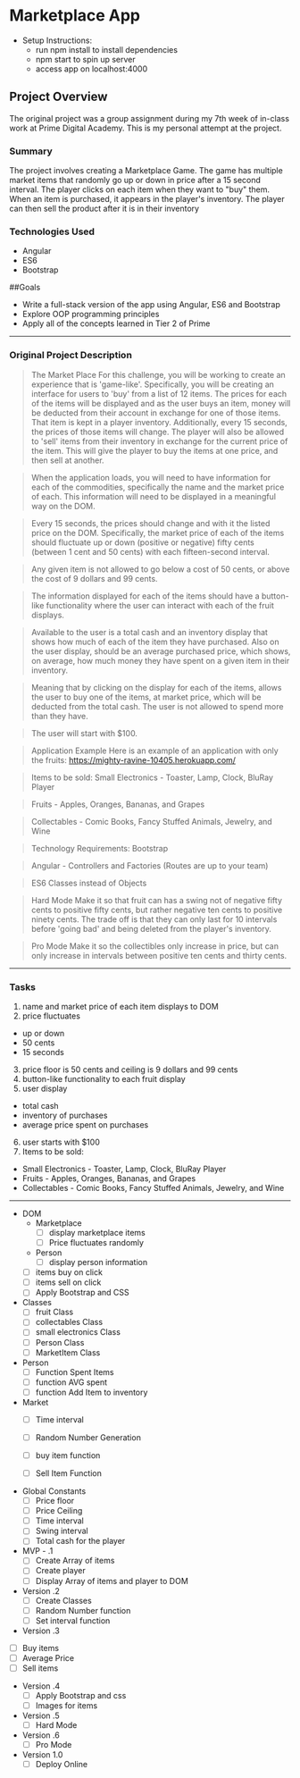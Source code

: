 # Marketplace App

* Setup Instructions:
  * run npm install to install dependencies
  * npm start to spin up server
  * access app on localhost:4000

## Project Overview
The original project was a group assignment during my 7th week of in-class work
at Prime Digital Academy.  This is my personal attempt at the project.

### Summary
The project involves creating a Marketplace Game.  The game has multiple market
items that randomly go up or down in price after a 15 second interval.  The player
clicks on each item when they want to "buy" them.  When an item is purchased, it
appears in the player's inventory.  The player can then sell the product after it
is in their inventory

### Technologies Used
* Angular
* ES6
* Bootstrap

##Goals
* Write a full-stack version of the app using Angular, ES6 and Bootstrap
* Explore OOP programming principles
* Apply all of the concepts learned in Tier 2 of Prime

---

### Original Project Description

>The Market Place
For this challenge, you will be working to create an experience that is 'game-like'. Specifically, you will be creating an interface for users to 'buy' from a list of 12 items. The prices for each of the items will be displayed and as the user buys an item, money will be deducted from their account in exchange for one of those items. That item is kept in a player inventory. Additionally, every 15 seconds, the prices of those items will change. The player will also be allowed to 'sell' items from their inventory in exchange for the current price of the item. This will give the player to buy the items at one price, and then sell at another.

>When the application loads, you will need to have information for each of the commodities, specifically the name and the market price of each. This information will need to be displayed in a meaningful way on the DOM.

>Every 15 seconds, the prices should change and with it the listed price on the DOM. Specifically, the market price of each of the items should fluctuate up or down (positive or negative) fifty cents (between 1 cent and 50 cents) with each fifteen-second interval.

>Any given item is not allowed to go below a cost of 50 cents, or above the cost of 9 dollars and 99 cents.

>The information displayed for each of the items should have a button-like functionality where the user can interact with each of the fruit displays.

>Available to the user is a total cash and an inventory display that shows how much of each of the item they have purchased. Also on the user display, should be an average purchased price, which shows, on average, how much money they have spent on a given item in their inventory.

>Meaning that by clicking on the display for each of the items, allows the user to buy one of the items, at market price, which will be deducted from the total cash. The user is not allowed to spend more than they have.

>The user will start with $100.

>Application Example
Here is an example of an application with only the fruits: https://mighty-ravine-10405.herokuapp.com/

>Items to be sold:
Small Electronics - Toaster, Lamp, Clock, BluRay Player

>Fruits - Apples, Oranges, Bananas, and Grapes

>Collectables - Comic Books, Fancy Stuffed Animals, Jewelry, and Wine

>Technology Requirements:
Bootstrap

>Angular - Controllers and Factories (Routes are up to your team)

>ES6 Classes instead of Objects

>Hard Mode
Make it so that fruit can has a swing not of negative fifty cents to positive fifty cents, but rather negative ten cents to positive ninety cents. The trade off is that they can only last for 10 intervals before 'going bad' and being deleted from the player's inventory.

>Pro Mode
Make it so the collectibles only increase in price, but can only increase in intervals between positive ten cents and thirty cents.

---

### Tasks
1. name and market price of each item displays to DOM
2. price fluctuates
  * up or down
  * 50 cents
  * 15 seconds
3. price floor is 50 cents and ceiling is 9 dollars and 99 cents
4. button-like functionality to each fruit display
5. user display
  * total cash
  * inventory of purchases
  * average price spent on purchases
6. user starts with $100
7. Items to be sold:
  * Small Electronics - Toaster, Lamp, Clock, BluRay Player
  * Fruits - Apples, Oranges, Bananas, and Grapes
  * Collectables - Comic Books, Fancy Stuffed Animals, Jewelry, and Wine

---
* DOM
  * Marketplace
    - [ ] display marketplace items
    - [ ] Price fluctuates randomly
  * Person
    - [ ] display person information
  - [ ] items buy on click
  - [ ] items sell on click
  - [ ] Apply Bootstrap and CSS

* Classes
  - [ ] fruit Class
  - [ ] collectables Class
  - [ ] small electronics Class
  - [ ] Person Class
  - [ ] MarketItem Class

* Person
  - [ ] Function Spent Items
  - [ ] function AVG spent
  - [ ] function Add Item to inventory

* Market
  - [ ] Time interval
  - [ ] Random Number Generation
  - [ ] buy item function
  - [ ] Sell Item Function


* Global Constants
  - [ ] Price floor
  - [ ] Price Ceiling
  - [ ] Time interval
  - [ ] Swing interval
  - [ ] Total cash for the player

* MVP - .1
  - [ ] Create Array of items
  - [ ] Create player
  - [ ] Display Array of items and player to DOM

* Version .2
  - [ ] Create Classes
  - [ ] Random Number function
  - [ ] Set interval function

* Version .3
 - [ ] Buy items
 - [ ] Average Price
 - [ ] Sell items

* Version .4
  - [ ] Apply Bootstrap and css
  - [ ] Images for items

* Version .5
  - [ ] Hard Mode

* Version .6
  - [ ] Pro Mode

* Version 1.0
  - [ ] Deploy Online
